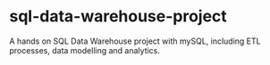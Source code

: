# sql-data-warehouse-project
A hands on SQL Data Warehouse project with mySQL, including ETL processes, data modelling and analytics.
